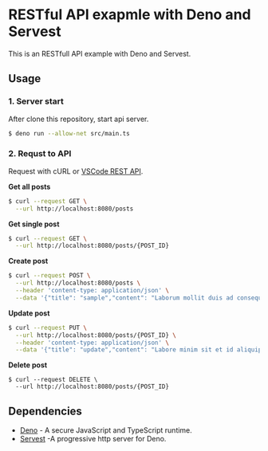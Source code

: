 # RESTful API exapmle with Deno and Servest

This is an RESTfull API example with Deno and Servest.

## Usage

### 1. Server start

After clone this repository, start api server.

```bash
$ deno run --allow-net src/main.ts
```

### 2. Requst to API
Request with cURL or [VSCode REST API](https://marketplace.visualstudio.com/items?itemName=humao.rest-client).

**Get all posts**
```bash
$ curl --request GET \
  --url http://localhost:8080/posts
```

**Get single post**

```bash
$ curl --request GET \
  --url http://localhost:8080/posts/{POST_ID}
```

**Create post**

```bash
$ curl --request POST \
  --url http://localhost:8080/posts \
  --header 'content-type: application/json' \
  --data '{"title": "sample","content": "Laborum mollit duis ad consequat."}'
```

**Update post**

```bash
$ curl --request PUT \
  --url http://localhost:8080/posts/{POST_ID} \
  --header 'content-type: application/json' \
  --data '{"title": "update","content": "Labore minim sit et id aliquip ad voluptate nisi mollit incididunt id irure enim."}'
```

**Delete post**

```
$ curl --request DELETE \
  --url http://localhost:8080/posts/{POST_ID}
```

## Dependencies

- [Deno](https://github.com/denoland/deno) - A secure JavaScript and TypeScript runtime.
- [Servest](https://github.com/keroxp/servest) -A progressive http server for Deno.